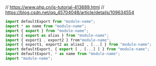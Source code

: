 // https://www.php.cn/js-tutorial-413689.html
// https://blog.csdn.net/qq_45704048/article/details/109634554

```javascript
import defaultExport from "module-name";
import * as name from "module-name";
import { export } from "module-name";
import { export as alias } from "module-name";
import { export1 , export2 } from"module-name";
import { export1, export2 as alias2 , [...] } from "module-name";
import defaultExport, { export [ , [...] ] } from "module-name";
import defaultExport, * as name from "module-name";
import "module-name";
```
